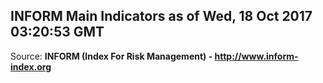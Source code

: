 ## INFORM Main Indicators as of Wed, 18 Oct 2017 03:20:53 GMT

Source: **INFORM (Index For Risk Management) - http://www.inform-index.org**